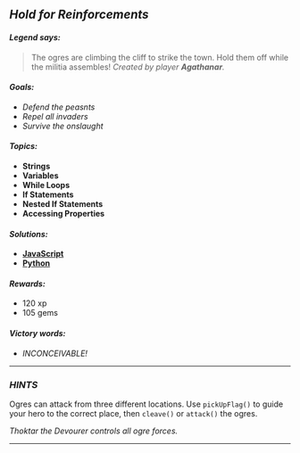 ## _Hold for Reinforcements_

#### _Legend says:_
> The ogres are climbing the cliff to strike the town. Hold them off while the militia assembles! _Created by player **Agathanar**._

#### _Goals:_
+ _Defend the peasnts_
+ _Repel all invaders_
+ _Survive the onslaught_

#### _Topics:_
+ **Strings**
+ **Variables**
+ **While Loops**
+ **If Statements**
+ **Nested If Statements**
+ **Accessing Properties**

#### _Solutions:_
+ **[JavaScript](reinforce.js)**
+ **[Python](reinforce.py)**

#### _Rewards:_
+ 120 xp
+ 105 gems

#### _Victory words:_
+ _INCONCEIVABLE!_

___

### _HINTS_

Ogres can attack from three different locations. Use `pickUpFlag()` to guide your hero to the correct place, then `cleave()` or `attack()` the ogres.

_Thoktar the Devourer controls all ogre forces._

___
